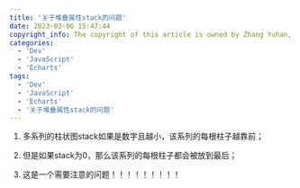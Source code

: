 ```yaml
---
title: '关于堆叠属性stack的问题'
date: 2023-03-06 15:47:44
copyright_info: The copyright of this article is owned by Zhang Yuhan, and it follows the CC BY-NC-SA 4.0 agreement. For reprinting, please attach the original source link and this statement
categories: 
  - 'Dev'
  - 'JavaScript'
  - 'Echarts'
tags: 
  - 'Dev'
  - 'JavaScript'
  - 'Echarts'
  - '关于堆叠属性stack的问题'
---
```

1.  多系列的柱状图stack如果是数字且越小，该系列的每根柱子越靠前；
    
2.  但是如果stack为0，那么该系列的每根柱子都会被放到最后；
    
3.  这是一个需要注意的问题！！！！！！！！！
